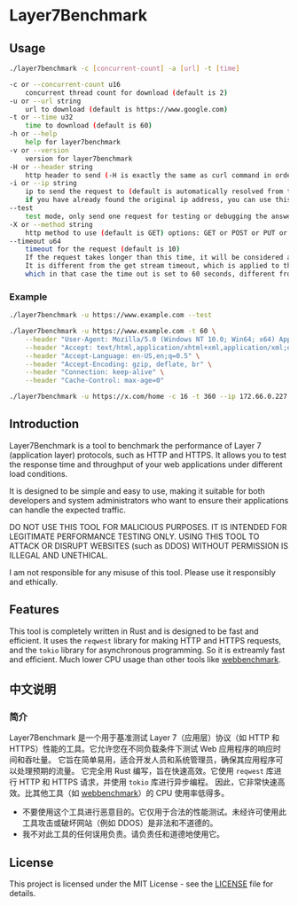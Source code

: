 # Layer7Benchmark

## Usage

```bash
./layer7benchmark -c [concurrent-count] -a [url] -t [time]

-c or --concurrent-count u16
    concurrent thread count for download (default is 2)
-u or --url string
    url to download (default is https://www.google.com)
-t or --time u32
    time to download (default is 60)
-h or --help
    help for layer7benchmark
-v or --version
    version for layer7benchmark
-H or --header string
    http header to send (-H is exactly the same as curl command in order to be compatible with it)
-i or --ip string
    ip to send the request to (default is automatically resolved from the url)
    if you have already found the original ip address, you can use this option to bypass the CDN or some random WAF
--test
    test mode, only send one request for testing or debugging the answer
-X or --method string
    http method to use (default is GET) options: GET or POST or PUT or DELETE or OPTIONS (also -X is still exactly the same as curl command)
--timeout u64
    timeout for the request (default is 10)
    If the request takes longer than this time, it will be considered a timeout
    It is different from the get stream timeout, which is applied to the full request body,
    which in that case the time out is set to 60 seconds, different from the request timeout
```

### Example

```bash
./layer7benchmark -u https://www.example.com --test

./layer7benchmark -u https://www.example.com -t 60 \
    --header "User-Agent: Mozilla/5.0 (Windows NT 10.0; Win64; x64) AppleWebKit/537.36 (KHTML, like Gecko) Chrome/58.0.3029.110 Safari/537.3" \
    --header "Accept: text/html,application/xhtml+xml,application/xml;q=0.9,*/*;q=0.8" \
    --header "Accept-Language: en-US,en;q=0.5" \
    --header "Accept-Encoding: gzip, deflate, br" \
    --header "Connection: keep-alive" \
    --header "Cache-Control: max-age=0"

./layer7benchmark -u https://x.com/home -c 16 -t 360 --ip 172.66.0.227
```

## Introduction

Layer7Benchmark is a tool to benchmark the performance of Layer 7 (application layer) protocols, such as HTTP and HTTPS. It allows you to test the response time and throughput of your web applications under different load conditions.

It is designed to be simple and easy to use, making it suitable for both developers and system administrators who want to ensure their applications can handle the expected traffic.

DO NOT USE THIS TOOL FOR MALICIOUS PURPOSES. IT IS INTENDED FOR LEGITIMATE PERFORMANCE TESTING ONLY. USING THIS TOOL TO ATTACK OR DISRUPT WEBSITES (such as DDOS) WITHOUT PERMISSION IS ILLEGAL AND UNETHICAL.

I am not responsible for any misuse of this tool. Please use it responsibly and ethically.

## Features

This tool is completely written in Rust and is designed to be fast and efficient. It uses the `reqwest` library for making HTTP and HTTPS requests, and the `tokio` library for asynchronous programming.
So it is extreamly fast and efficient. Much lower CPU usage than other tools like [webbenchmark](https://github.com/maintell/webBenchmark).

## 中文说明

### 简介

Layer7Benchmark 是一个用于基准测试 Layer 7（应用层）协议（如 HTTP 和 HTTPS）性能的工具。它允许您在不同负载条件下测试 Web 应用程序的响应时间和吞吐量。
它旨在简单易用，适合开发人员和系统管理员，确保其应用程序可以处理预期的流量。
它完全用 Rust 编写，旨在快速高效。它使用 `reqwest` 库进行 HTTP 和 HTTPS 请求，并使用 `tokio` 库进行异步编程。
因此，它非常快速高效。比其他工具（如 [webbenchmark](https://github.com/maintell/webBenchmark)）的 CPU 使用率低得多。

* 不要使用这个工具进行恶意目的。它仅用于合法的性能测试。未经许可使用此工具攻击或破坏网站（例如 DDOS）是非法和不道德的。
* 我不对此工具的任何误用负责。请负责任和道德地使用它。

## License

This project is licensed under the MIT License - see the [LICENSE](LICENSE) file for details.
